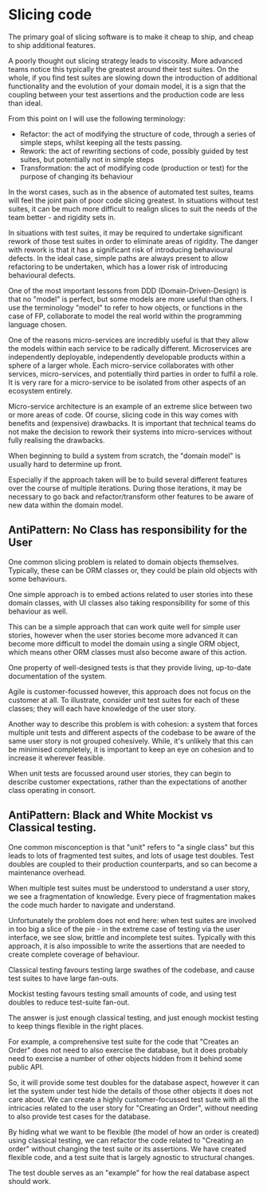 # Slicing code

The primary goal of slicing software is to make it cheap to ship, and cheap to ship additional features. 

A poorly thought out slicing strategy leads to viscosity. More advanced teams notice this typically the greatest around their test suites. On the whole, if you find test suites are slowing down the introduction of additional functionality and the evolution of your domain model, it is a sign that the coupling between your test assertions and the production code are less than ideal. 

From this point on I will use the following terminology:
- Refactor: the act of modifying the structure of code, through a series of simple steps, whilst keeping all the tests passing.
- Rework: the act of rewriting sections of code, possibly guided by test suites, but potentially not in simple steps 
- Transformation: the act of modifying code (production or test) for the purpose of changing its behaviour

In the worst cases, such as in the absence of automated test suites, teams will feel the joint pain of poor code slicing greatest. In situations without test suites, it can be much more difficult to realign slices to suit the needs of the team better - and rigidity sets in. 

In situations with test suites, it may be required to undertake significant rework of those test suites in order to eliminate areas of rigidity. The danger with rework is that it has a significant risk of introducing behavioural defects. In the ideal case, simple paths are always present to allow refactoring to be undertaken, which has a lower risk of introducing behavioural defects. 

One of the most important lessons from DDD (Domain-Driven-Design) is that no "model" is perfect, but some models are more useful than others. I use the terminology "model" to refer to how objects, or functions in the case of FP, collaborate to model the real world within the programming language chosen.

One of the reasons micro-services are incredibly useful is that they allow the models within each service to be radically different. Microservices are independently deployable, independently developable products within a sphere of a larger whole. Each micro-service collaborates with other services, micro-services, and potentially third parties in order to fulfil a role. It is very rare for a micro-service to be isolated from other aspects of an ecosystem entirely. 

Micro-service architecture is an example of an extreme slice between two or more areas of code. Of course, slicing code in this way comes with benefits and (expensive) drawbacks. It is important that technical teams do not make the decision to rework their systems into micro-services without fully realising the drawbacks. 

When beginning to build a system from scratch, the "domain model" is usually hard to determine up front. 

Especially if the approach taken will be to build several different features over the course of multiple iterations. During those iterations, it may be necessary to go back and refactor/transform other features to be aware of new data within the domain model.

## AntiPattern: No Class has responsibility for the User 

One common slicing problem is related to domain objects themselves. Typically, these can be ORM classes or, they could be plain old objects with some behaviours. 

One simple approach is to embed actions related to user stories into these domain classes, with UI classes also taking responsibility for some of this behaviour as well.

This can be a simple approach that can work quite well for simple user stories, however when the user stories become more advanced it can become more difficult to model the domain using a single ORM object, which means other ORM classes must also become aware of this action. 

One property of well-designed tests is that they provide living, up-to-date documentation of the system. 

Agile is customer-focussed however, this approach does not focus on the customer at all. To illustrate, consider unit test suites for each of these classes; they will each have knowledge of the user story. 

Another way to describe this problem is with cohesion: a system that forces multiple unit tests and different aspects of the codebase to be aware of the same user story is not grouped cohesively. While, it's unlikely that this can be minimised completely, it is important to keep an eye on cohesion and to increase it wherever feasible.

When unit tests are focussed around user stories, they can begin to describe customer expectations, rather than the expectations of another class operating in consort. 

## AntiPattern: Black and White Mockist vs Classical testing.

One common misconception is that "unit" refers to "a single class" but this leads to lots of fragmented test suites, and lots of usage test doubles. Test doubles are coupled to their production counterparts, and so can become a maintenance overhead.

When multiple test suites must be understood to understand a user story, we see a fragmentation of knowledge. Every piece of fragmentation makes the code much harder to navigate and understand.

Unfortunately the problem does not end here: when test suites are involved in too big a slice of the pie - in the extreme case of testing via the user interface, we see slow, brittle and incomplete test suites. Typically with this approach, it is also impossible to write the assertions that are needed to create complete coverage of behaviour.

Classical testing favours testing large swathes of the codebase, and cause test suites to have large fan-outs. 

Mockist testing favours testing small amounts of code, and using test doubles to reduce test-suite fan-out.

The answer is just enough classical testing, and just enough mockist testing to keep things flexible in the right places. 

For example, a comprehensive test suite for the code that "Creates an Order" does not need to also exercise the database, but it does probably need to exercise a number of other objects hidden from it behind some public API. 

So, it will provide some test doubles for the database aspect, however it can let the system under test hide the details of those other objects it does not care about. We can create a highly customer-focussed test suite with all the intricacies related to the user story for "Creating an Order", without needing to also provide test cases for the database.

By hiding what we want to be flexible (the model of how an order is created) using classical testing, we can refactor the code related to "Creating an order" without changing the test suite or its assertions. We have created flexible code, and a test suite that is largely agnostic to structural changes.

The test double serves as an "example" for how the real database aspect should work. 
